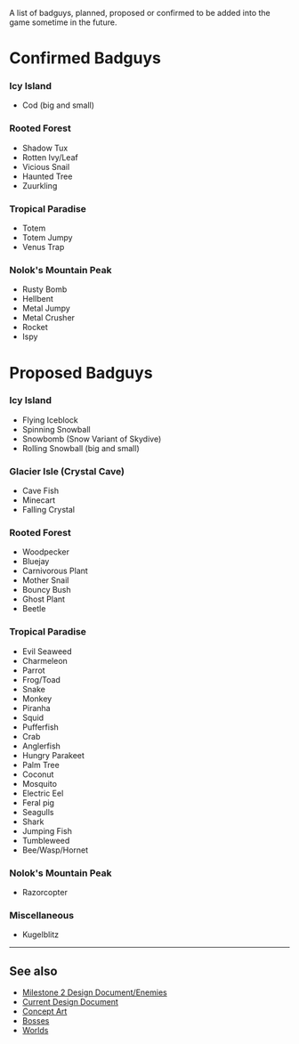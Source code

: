 A list of badguys, planned, proposed or confirmed to be added into the game sometime in the future.

Confirmed Badguys
=================

### Icy Island

- Cod (big and small)

### Rooted Forest

- Shadow Tux
- Rotten Ivy/Leaf
- Vicious Snail
- Haunted Tree
- Zuurkling

### Tropical Paradise

- Totem
- Totem Jumpy
- Venus Trap

### Nolok's Mountain Peak
   
- Rusty Bomb
- Hellbent
- Metal Jumpy
- Metal Crusher
- Rocket
- Ispy


Proposed Badguys
================

### Icy Island

- Flying Iceblock
- Spinning Snowball
- Snowbomb (Snow Variant of Skydive)
- Rolling Snowball (big and small)

### Glacier Isle (Crystal Cave)

- Cave Fish
- Minecart
- Falling Crystal

### Rooted Forest

- Woodpecker
- Bluejay
- Carnivorous Plant
- Mother Snail
- Bouncy Bush
- Ghost Plant
- Beetle

### Tropical Paradise

- Evil Seaweed
- Charmeleon
- Parrot
- Frog/Toad
- Snake
- Monkey
- Piranha
- Squid
- Pufferfish
- Crab
- Anglerfish
- Hungry Parakeet
- Palm Tree
- Coconut
- Mosquito
- Electric Eel
- Feral pig
- Seagulls
- Shark
- Jumping Fish
- Tumbleweed
- Bee/Wasp/Hornet

### Nolok's Mountain Peak

- Razorcopter

### Miscellaneous

- Kugelblitz

---

See also
--------

-   [Milestone 2 Design Document/Enemies](http://supertux.lethargik.org/wiki/Milestone_2_Design_Document/Enemies)
-   [Current Design Document](https://github.com/SuperTux/supertux/wiki/Current-Design-Document)
-   [Concept Art](https://github.com/SuperTux/supertux/wiki/Concept-Art)
-   [Bosses](https://github.com/SuperTux/supertux/wiki/Bosses)
-   [Worlds](https://github.com/SuperTux/supertux/wiki/Worlds)